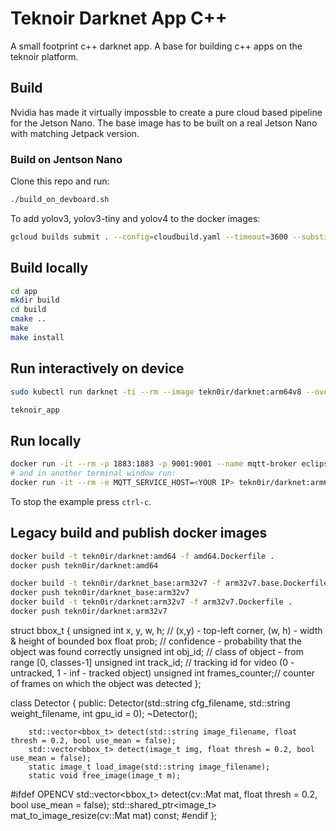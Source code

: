 # Teknoir Darknet App C++
A small footprint c++ darknet app.
A base for building c++ apps on the teknoir platform.

## Build
Nvidia has made it virtually impossble to create a pure cloud based pipeline for the Jetson Nano.
The base image has to be built on a real Jetson Nano with matching Jetpack version.
### Build on Jentson Nano
Clone this repo and run:
```bash
./build_on_devboard.sh
```

To add yolov3, yolov3-tiny and yolov4 to the docker images:
```bash
gcloud builds submit . --config=cloudbuild.yaml --timeout=3600 --substitutions=SHORT_SHA="$(date +v%Y%m%d)-$(git describe --tags --always --dirty)-$(git diff | shasum -a256 | cut -c -6)"
```

## Build locally
```bash
cd app
mkdir build
cd build
cmake ..
make
make install
```

## Run interactively on device
```bash
sudo kubectl run darknet -ti --rm --image tekn0ir/darknet:arm64v8 --overrides='{"spec":{"imagePullSecrets":[{"name":"gcr-json-key"}],"containers":[{"name":"darknet","image":"tekn0ir/darknet:arm64v8","command":["/bin/bash"],"tty":true,"stdin":true,"imagePullPolicy":"Always","securityContext":{"privileged":true},"env":[{"name":"MQTT_SERVICE_HOST","value":"mqtt.kube-system"},{"name":"MQTT_SERVICE_PORT","value":"1883"},{"name":"MQTT_IN_0","value":"camera/images"},{"name":"MQTT_OUT_0","value":"toe/events"},{"name":"NAMES_FILE","value":"/darknet/coco.names"},{"name":"CFG_FILE","value":"/darknet/yolov3.cfg"},{"name":"WEIGHTS_FILE","value":"/darknet/yolov3.weights"}]}]}}'

teknoir_app
```

## Run locally
```bash
docker run -it --rm -p 1883:1883 -p 9001:9001 --name mqtt-broker eclipse-mosquitto
# and in another terminal window run:
docker run -it --rm -e MQTT_SERVICE_HOST=<YOUR IP> tekn0ir/darknet:arm64v8
```
To stop the example press `ctrl-c`.


## Legacy build and publish docker images
```bash
docker build -t tekn0ir/darknet:amd64 -f amd64.Dockerfile .
docker push tekn0ir/darknet:amd64
```
```bash
docker build -t tekn0ir/darknet_base:arm32v7 -f arm32v7.base.Dockerfile .
docker push tekn0ir/darknet_base:arm32v7
docker build -t tekn0ir/darknet:arm32v7 -f arm32v7.Dockerfile .
docker push tekn0ir/darknet:arm32v7
```



struct bbox_t {
    unsigned int x, y, w, h;    // (x,y) - top-left corner, (w, h) - width & height of bounded box
    float prob;                    // confidence - probability that the object was found correctly
    unsigned int obj_id;        // class of object - from range [0, classes-1]
    unsigned int track_id;        // tracking id for video (0 - untracked, 1 - inf - tracked object)
    unsigned int frames_counter;// counter of frames on which the object was detected
};

class Detector {
public:
        Detector(std::string cfg_filename, std::string weight_filename, int gpu_id = 0);
        ~Detector();

        std::vector<bbox_t> detect(std::string image_filename, float thresh = 0.2, bool use_mean = false);
        std::vector<bbox_t> detect(image_t img, float thresh = 0.2, bool use_mean = false);
        static image_t load_image(std::string image_filename);
        static void free_image(image_t m);

#ifdef OPENCV
        std::vector<bbox_t> detect(cv::Mat mat, float thresh = 0.2, bool use_mean = false);
	std::shared_ptr<image_t> mat_to_image_resize(cv::Mat mat) const;
#endif
};